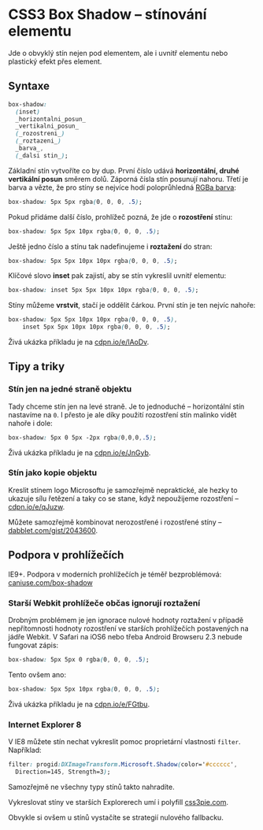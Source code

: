 CSS3 Box Shadow – stínování elementu
====================================

Jde o obvyklý stín nejen pod elementem, ale i uvnitř elementu nebo plastický efekt přes element.

Syntaxe
-------

```css
box-shadow:
  (inset)
  _horizontalni_posun_
  _vertikalni_posun_
  (_rozostreni_)
  (_roztazeni_)
  _barva_,
  (_dalsi stin_);
```

Základní stín vytvoříte co by dup. První číslo udává **horizontální, druhé vertikální posun** směrem dolů. Záporná čísla stín posunují nahoru. Třetí je barva a vězte, že pro stíny se nejvíce hodí poloprůhledná [RGBa barva](css3-rgba.md):

```css
box-shadow: 5px 5px rgba(0, 0, 0, .5);
```

Pokud přidáme další číslo, prohlížeč pozná, že jde o **rozostření** stínu:

```css
box-shadow: 5px 5px 10px rgba(0, 0, 0, .5);
```

Ještě jedno číslo a stínu tak nadefinujeme i **roztažení** do stran:

```css
box-shadow: 5px 5px 10px 10px rgba(0, 0, 0, .5);
```

Klíčové slovo **inset** pak zajistí, aby se stín vykreslil uvnitř elementu:

```css
box-shadow: inset 5px 5px 10px 10px rgba(0, 0, 0, .5);
```

Stíny můžeme **vrstvit**, stačí je oddělit čárkou. První stín je ten nejvíc nahoře:

```css
box-shadow: 5px 5px 10px 10px rgba(0, 0, 0, .5),
	inset 5px 5px 10px 10px rgba(0, 0, 0, .5);
```

Živá ukázka příkladu je na [cdpn.io/e/lAoDv](http://cdpn.io/e/lAoDv).


Tipy a triky
------------

### Stín jen na jedné straně objektu

Tady chceme stín jen na levé straně. Je to jednoduché – horizontální stín nastavíme na `0`. I přesto je ale díky použití rozostření stín malinko vidět nahoře i dole:

```css
box-shadow: 5px 0 5px -2px rgba(0,0,0,.5);
```

Živá ukázka příkladu je na [cdpn.io/e/JnGyb](http://cdpn.io/e/JnGyb).

### Stín jako kopie objektu

Kreslit stínem logo Microsoftu je samozřejmě nepraktické, ale hezky to ukazuje sílu řetězení a taky co se stane, když nepoužijeme rozostření – [cdpn.io/e/qJuzw](http://cdpn.io/e/qJuzw).

Můžete samozřejmě kombinovat nerozostřené i rozostřené stíny – [dabblet.com/gist/2043600](http://dabblet.com/gist/2043600).


Podpora v prohlížečích
----------------------

IE9+. Podpora v moderních prohlížečích je téměř bezproblémová: [caniuse.com/box-shadow](http://caniuse.com/box-shadow)

### Starší Webkit prohlížeče občas ignorují roztažení

Drobným problémem je jen ignorace nulové hodnoty roztažení v případě nepřítomnosti hodnoty rozostření ve starších prohlížečích postavených na jádře Webkit. V Safari na iOS6 nebo třeba Android Browseru 2.3 nebude fungovat zápis:

```css
box-shadow: 5px 5px 0 rgba(0, 0, 0, .5);
```

Tento ovšem ano:

```css
box-shadow: 5px 5px 10px rgba(0, 0, 0, .5);
```

Živá ukázka příkladu je na [cdpn.io/e/FGtbu](http://cdpn.io/e/FGtbu).

### Internet Explorer 8

V IE8 můžete stín nechat vykreslit pomoc proprietární vlastnosti `filter`. Například:

```css
filter: progid:DXImageTransform.Microsoft.Shadow(color='#cccccc',
  Direction=145, Strength=3);
```

Samozřejmě ne všechny typy stínů takto nahradíte.

Vykreslovat stíny ve starších Explorerech umí i polyfill [css3pie.com](http://css3pie.com/).

Obvykle si ovšem u stínů vystačíte se strategií nulového fallbacku.
